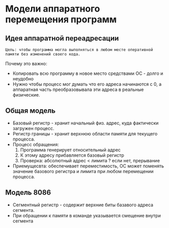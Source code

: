 # Модели аппаратного перемещения программ

## Идея аппаратной переадресации
```
Цель: чтобы программа могла выполняться в любом месте оперативной памяти без изменений своего кода.
```

Почему это важно:
* Копировать всю программу в новое место средствами ОС - долго и неудобно
* Нужно чтобы процесс мог думать что его адреса начинаются с 0, а аппаратная часть преобразовывала эти адреса в реальные физические.

## Общая модель
* Базовый регистр - хранит начальный физ. адрес, куда фактически загружен процесс.
* Регистр границы - хранит верхнюю области памяти для текущего процесса.
* Процесс обращения:
    1. Программа генерирует относительный адрес
    2. К этому адресу прибавляется базовый регистр
    3. Проверка: абсолютный адрес < лимита ? если нет, прерывание
* Приемущесвта: обеспечивает переместимость, ОС может поменять значение базового регистра и лимита при любом перемещении процесса.

## Модель 8086
* Сегментный регистр - содержит верхние биты базавого адреса сегмента.
* При обращении к памяти в команде указывается смещение внутри сегмента

